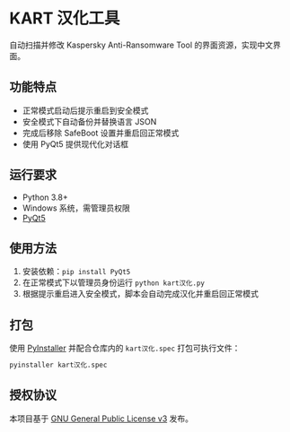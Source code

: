 # KART 汉化工具

自动扫描并修改 Kaspersky Anti-Ransomware Tool 的界面资源，实现中文界面。

## 功能特点
- 正常模式启动后提示重启到安全模式
- 安全模式下自动备份并替换语言 JSON
- 完成后移除 SafeBoot 设置并重启回正常模式
- 使用 PyQt5 提供现代化对话框

## 运行要求
- Python 3.8+
- Windows 系统，需管理员权限
- [PyQt5](https://pypi.org/project/PyQt5/)

## 使用方法
1. 安装依赖：`pip install PyQt5`
2. 在正常模式下以管理员身份运行 `python kart汉化.py`
3. 根据提示重启进入安全模式，脚本会自动完成汉化并重启回正常模式

## 打包
使用 [PyInstaller](https://pyinstaller.org/) 并配合仓库内的 `kart汉化.spec` 打包可执行文件：

```bash
pyinstaller kart汉化.spec
```

## 授权协议
本项目基于 [GNU General Public License v3](LICENSE) 发布。
